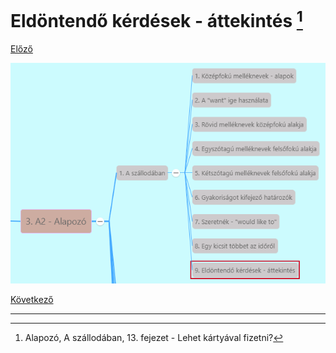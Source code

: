 # Eldöntendő kérdések - áttekintés [^1]

[Előző](8.md)

![3.1](../images/3.1.png)



[Következő](../3.2-Selfie/1.md)

---
[^1]: Alapozó, A szállodában, 13. fejezet - Lehet kártyával fizetni?